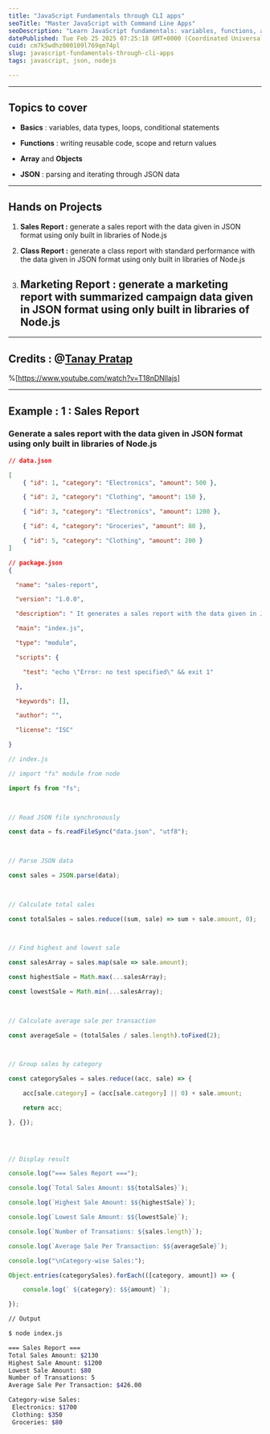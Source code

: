 ```yaml
---
title: "JavaScript Fundamentals through CLI apps"
seoTitle: "Master JavaScript with Command Line Apps"
seoDescription: "Learn JavaScript fundamentals: variables, functions, arrays, objects, JSON. Build sales, class, marketing reports using Node.js CLI apps"
datePublished: Tue Feb 25 2025 07:25:18 GMT+0000 (Coordinated Universal Time)
cuid: cm7k5wdhz000109l769qm74pl
slug: javascript-fundamentals-through-cli-apps
tags: javascript, json, nodejs

---
```


---

## **Topics to cover**

* **Basics** : variables, data types, loops, conditional statements
    
* **Functions** : writing reusable code, scope and return values
    
* **Array** and **Objects**
    
* **JSON** : parsing and iterating through JSON data
    

---

## **Hands on Projects**

1. **Sales Report :** generate a sales report with the data given in JSON format using only built in libraries of Node.js
    
2. **Class Report :** generate a class report with standard performance with the data given in JSON format using only built in libraries of Node.js
    
3. ## **Marketing Report** : generate a marketing report with summarized campaign data given in JSON format using only built in libraries of Node.js
    

---

## Credits : @[Tanay Pratap](@tanaypratap)

%[https://www.youtube.com/watch?v=T18nDNllajs] 

---

## Example : 1 : Sales Report

### Generate a sales report with the data given in JSON format using only built in libraries of Node.js

```json
// data.json

[
    { "id": 1, "category": "Electronics", "amount": 500 },

    { "id": 2, "category": "Clothing", "amount": 150 },

    { "id": 3, "category": "Electronics", "amount": 1200 },

    { "id": 4, "category": "Groceries", "amount": 80 },

    { "id": 5, "category": "Clothing", "amount": 200 }
]
```

```json
// package.json
{

  "name": "sales-report",

  "version": "1.0.0",

  "description": " It generates a sales report with the data given in JSON format using only built in libraries of Node.js",

  "main": "index.js",

  "type": "module",

  "scripts": {

    "test": "echo \"Error: no test specified\" && exit 1"

  },

  "keywords": [],

  "author": "",

  "license": "ISC"

}
```

```js
// index.js

// import "fs" module from node

import fs from "fs";

  

// Read JSON file synchronously

const data = fs.readFileSync("data.json", "utf8");

  

// Parse JSON data

const sales = JSON.parse(data);

  

// Calculate total sales

const totalSales = sales.reduce((sum, sale) => sum + sale.amount, 0);

  

// Find highest and lowest sale

const salesArray = sales.map(sale => sale.amount);

const highestSale = Math.max(...salesArray);

const lowestSale = Math.min(...salesArray);

  

// Calculate average sale per transaction

const averageSale = (totalSales / sales.length).toFixed(2);

  

// Group sales by category

const categorySales = sales.reduce((acc, sale) => {

    acc[sale.category] = (acc[sale.category] || 0) + sale.amount;

    return acc;

}, {});

  
  

// Display result

console.log("=== Sales Report ===");

console.log(`Total Sales Amount: $${totalSales}`);

console.log(`Highest Sale Amount: $${highestSale}`);

console.log(`Lowest Sale Amount: $${lowestSale}`);

console.log(`Number of Transations: ${sales.length}`);

console.log(`Average Sale Per Transaction: $${averageSale}`);

console.log("\nCategory-wise Sales:");

Object.entries(categorySales).forEach(([category, amount]) => {

    console.log(` ${category}: $${amount} `);

});
```

```bash
// Output 

$ node index.js

=== Sales Report ===
Total Sales Amount: $2130
Highest Sale Amount: $1200
Lowest Sale Amount: $80
Number of Transations: 5
Average Sale Per Transaction: $426.00

Category-wise Sales:
 Electronics: $1700 
 Clothing: $350 
 Groceries: $80
```